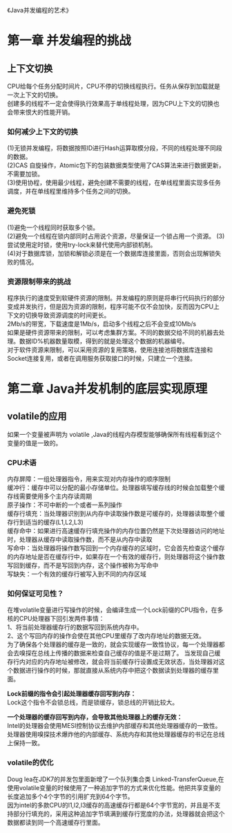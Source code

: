 《Java并发编程的艺术》
# 第一章 并发编程的挑战
## 上下文切换
CPU给每个任务分配时间片，CPU不停的切换线程执行。任务从保存到加载就是一次上下文的切换。   
创建多的线程不一定会使得执行效果高于单线程处理，因为CPU上下文的切换也会带来恨大的性能开销。   
### 如何减少上下文的切换
(1)无锁并发编程，将数据按照ID进行Hash运算取模分段，不同的线程处理不同段的数据。   
(2)CAS 自旋操作，Atomic包下的包装数据类型使用了CAS算法来进行数据更新，不需要加锁。   
(3)使用协程，使用最少线程，避免创建不需要的线程，在单线程里面实现多任务调度，并在单线程里维持多个任务之间的切换。 
### 避免死锁
(1)避免一个线程同时获取多个锁。  
(2)避免一个线程在锁内部同时占用说个资源，尽量保证一个锁占用一个资源。
(3)尝试使用定时锁，使用try-lock来替代使用内部锁机制。  
(4)对于数据库锁，加锁和解锁必须是在一个数据库连接里面，否则会出现解锁失败的情况。  
### 资源限制带来的挑战
程序执行的速度受到软硬件资源的限制。并发编程的原则是将串行代码执行的部分变成并发执行，但是因为资源的限制，程序可能不仅不会加快，反而因为CPU上下文的切换导致资源调度的时间更长。  
2Mb/s的带宽，下载速度是1Mb/s，启动多个线程之后不会变成10Mb/s  
如果是硬件资源带来的限制，可以考虑集群方案。不同的数据交给不同的机器去处理。数据ID%机器数量取模，得到的就是处理这个数据的机器编号。  
对于软件资源来限制，可以采用资源的复用策略，使用连接池将数据库连接和Socket连接复用，或者在调用服务获取接口的时候，只建立一个连接。  

# 第二章 Java并发机制的底层实现原理
## volatile的应用

如果一个变量被声明为 volatile ,Java的线程内存模型能够确保所有线程看到这个变量的值是一致的。

### CPU术语
内存屏障：一组处理器指令，用来实现对内存操作的顺序限制  
缓冲行：缓存中可以分配的最小存储单位。处理器填写缓存线的时候会加载整个缓存线需要使用多个主内存读周期  
原子操作：不可中断的一个或者一系列操作  
缓存行填充：当处理器识别到从内存中读取操作数是可缓存的，处理器读取整个缓存行到适当的缓存(L1,L2,L3)  
缓存命中：如果进行高速缓存行填充操作的内存位置仍然是下次处理器访问的地址时，处理器从缓存中读取操作数，而不是从内存中读取  
写命中：当处理器将操作数写回到一个内存缓存的区域时，它会首先检查这个缓存的内存地址是否在缓存行中，如果存在一个有效的缓存行，则处理器将这个操作数写回到缓存，而不是写回到内存，这个操作被称为写命中    
写缺失：一个有效的缓存行被写入到不同的内存区域  

### 如何保证可见性？
在堆volatile变量进行写操作的时候，会编译生成一个Lock前缀的CPU指令，在多核的CPU处理器下回引发两件事情：  
1、将当前处理器缓存行的数据写回到系统内存中。  
2、这个写回内存的操作会使在其他CPU里缓存了改内存地址的数据无效。  
为了确保各个处理器的缓存是一致的，就会实现缓存一致性协议，每一个处理器都会去嗅探在总线上传播的数据来检查自己缓存的值是不是过期了。
当发现自己缓存行内对应的内存地址被修改，就会将当前缓存行设置成无效状态，当处理器对这个数据进行操作的时候，那就直接从系统内存中把这个数据读到处理器的缓存里面。

**Lock前缀的指令会引起处理器缓存回写到内存：**    
Lock这个指令不会锁总线，而是锁缓存，锁总线的开销比较大。 
   
**一个处理器的缓存回写到内存，会导致其他处理器上的缓存无效：**    
Intel的处理器会使用MESI控制协议去维护内部缓存和其他处理器缓存的一致性。处理器使用嗅探技术爆炸他的内部缓存、系统内存和其他处理器缓存的书记在总线上保持一致。

### volatile的优化
Doug lea在JDK7的并发包里面新增了一个队列集合类 Linked-TransferQueue,在使用volatile变量的时候使用了一种追加字节的方式来优化性能。他把共享变量的长度追加多个4个字节的引用扩充到64个字节。    
因为intel的多款CPU的l1,l2,l3缓存的高速缓存行都是64个字节宽的，并且是不支持部分行填充的，采用这种追加字节填满到缓存行宽度的办法，处理器就会把这个数据都读到同一个高速缓存行里面。  



